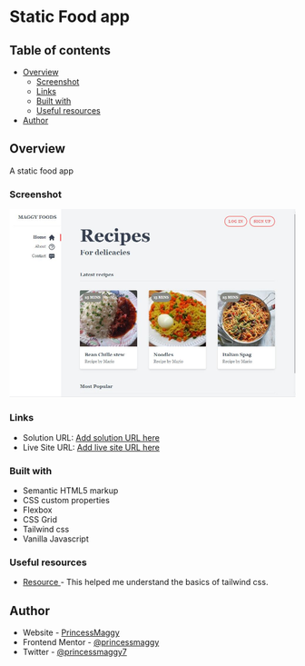 # Static Food app

## Table of contents

- [Overview](#overview)
  - [Screenshot](#screenshot)
  - [Links](#links)
  - [Built with](#built-with)
  - [Useful resources](#useful-resources)
- [Author](#author)

## Overview

A static food app

### Screenshot

![](./screenshot.jpg)

### Links

- Solution URL: [Add solution URL here](https://github.com/PrincessMaggy/maggy-foods.git)
- Live Site URL: [Add live site URL here](https://princessmaggy.github.io/maggy-foods/)

### Built with

- Semantic HTML5 markup
- CSS custom properties
- Flexbox
- CSS Grid
- Tailwind css
- Vanilla Javascript

### Useful resources

- [Resource ](https://youtu.be/bxmDnn7lrnk) - This helped me understand the basics of tailwind css.

## Author

- Website - [PrincessMaggy](https://princessmaggy.github.io/My-Portfolio/)
- Frontend Mentor - [@princessmaggy](https://www.frontendmentor.io/profile/princessmaggy)
- Twitter - [@princessmaggy7](https://www.twitter.com/princessmaggy7)

